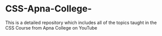 # CSS-Apna-College-
This is a detailed repository which includes all of the topics taught in the CSS Course from Apna College on YouTube
